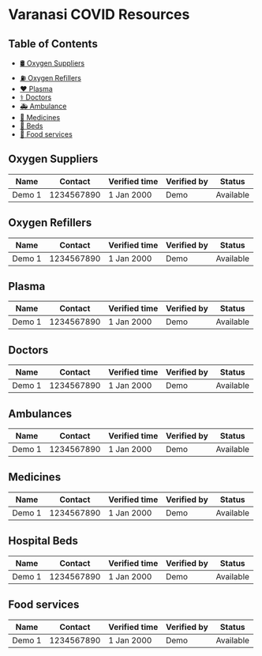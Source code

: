 #  Varanasi COVID Resources

## Table of Contents
 - [🛢️ Oxygen Suppliers](#supply)
 - [⛽ Oxygen Refillers](#refill)
 - [❤️ Plasma](#plasma)
 - [⚕️ Doctors](#doctors)
 - [🚑 Ambulance](#ambulance)
 - [💊 Medicines](#medicines)
 - [🏥 Beds](#beds)
 - [🍲 Food services](#food)

<div id='supply' />

## Oxygen Suppliers

|**Name** |**Contact**  |**Verified time**  |**Verified by**| **Status** |
|---      |---          |---|---|---|
|Demo 1   |1234567890   |1 Jan 2000         |Demo           |Available   |

<div id='refill' />

## Oxygen Refillers

|**Name** |**Contact**  |**Verified time**  |**Verified by**| **Status** |
|---      |---          |---|---|---|
|Demo 1   |1234567890   |1 Jan 2000         |Demo           |Available   |

<div id='plasma' />

## Plasma

|**Name** |**Contact**  |**Verified time**  |**Verified by**| **Status** |
|---      |---          |---|---|---|
|Demo 1   |1234567890   |1 Jan 2000         |Demo           |Available   |

<div id='doctors' />

## Doctors

|**Name** |**Contact**  |**Verified time**  |**Verified by**| **Status** |
|---      |---          |---|---|---|
|Demo 1   |1234567890   |1 Jan 2000         |Demo           |Available   |

<div id='ambulance' />

## Ambulances

|**Name** |**Contact**  |**Verified time**  |**Verified by**| **Status** |
|---      |---          |---|---|---|
|Demo 1   |1234567890   |1 Jan 2000         |Demo           |Available   |
<div id='medicines' />

## Medicines

|**Name** |**Contact**  |**Verified time**  |**Verified by**| **Status** |
|---      |---          |---|---|---|
|Demo 1   |1234567890   |1 Jan 2000         |Demo           |Available   |

<div id='beds' />

## Hospital Beds

|**Name** |**Contact**  |**Verified time**  |**Verified by**| **Status** |
|---      |---          |---|---|---|
|Demo 1   |1234567890   |1 Jan 2000         |Demo           |Available   |

<div id='food' />

## Food services

|**Name** |**Contact**  |**Verified time**  |**Verified by**| **Status** |
|---      |---          |---|---|---|
|Demo 1   |1234567890   |1 Jan 2000         |Demo           |Available   |
